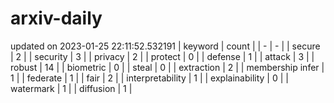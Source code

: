 # arxiv-daily
updated on 2023-01-25 22:11:52.532191
| keyword | count |
| - | - |
| secure | 2 |
| security | 3 |
| privacy | 2 |
| protect | 0 |
| defense | 1 |
| attack | 3 |
| robust | 14 |
| biometric | 0 |
| steal | 0 |
| extraction | 2 |
| membership infer | 1 |
| federate | 1 |
| fair | 2 |
| interpretability | 1 |
| explainability | 0 |
| watermark | 1 |
| diffusion | 1 |
